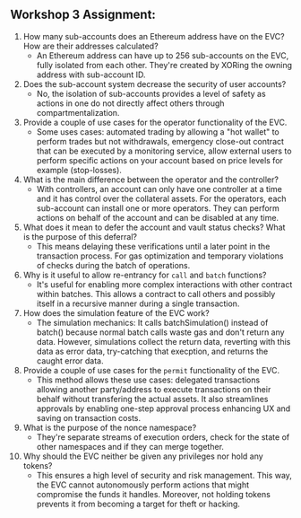 ## Workshop 3 Assignment:

1. How many sub-accounts does an Ethereum address have on the EVC? How are their addresses calculated?
    - An Ethereum address can have up to 256 sub-accounts on the EVC, fully isolated from each other. They're created by XORing the owning address with sub-account ID.
1. Does the sub-account system decrease the security of user accounts?
    - No, the isolation of sub-accounts provides a level of safety as actions in one do not directly affect others through compartmentalization.
1. Provide a couple of use cases for the operator functionality of the EVC.
    - Some uses cases: automated trading by allowing a "hot wallet" to perform trades but not withdrawals, emergency close-out contract that can be executed by a monitoring service, allow external users to perform specific actions on your account based on price levels for example (stop-losses).
1. What is the main difference between the operator and the controller?
    - With controllers, an account can only have one controller at a time and it has control over the collateral assets. For the operators, each sub-account can install one or more operators. They can perform actions on behalf of the account and can be disabled at any time.
1. What does it mean to defer the account and vault status checks? What is the purpose of this deferral?
    - This means delaying these verifications until a later point in the transaction process. For gas optimization and temporary violations of checks during the batch of operations.
1. Why is it useful to allow re-entrancy for `call` and `batch` functions?
    - It's useful for enabling more complex interactions with other contract within batches. This allows a contract to call others and possibly itself in a recursive manner during a single transaction.
1. How does the simulation feature of the EVC work?
    - The simulation mechanics: It calls batchSimulation() instead of batch() because normal batch calls waste gas and don't return any data. However, simulations collect the return data, reverting with this data as error data, try-catching that execption, and returns the caught error data.
1. Provide a couple of use cases for the `permit` functionality of the EVC.
    - This method allows these use cases: delegated transactions allowing another party/address to execute transactions on their behalf without transfering the actual assets. It also streamlines approvals by enabling one-step approval process enhancing UX and saving on transaction costs.
1. What is the purpose of the nonce namespace?
    - They're separate streams of execution orders, check for the state of other namespaces and if they can merge together.
1. Why should the EVC neither be given any privileges nor hold any tokens?
    - This ensures a high level of security and risk management. This way, the EVC cannot autonomously perform actions that might compromise the funds it handles. Moreover, not holding tokens prevents it from becoming a target for theft or hacking.